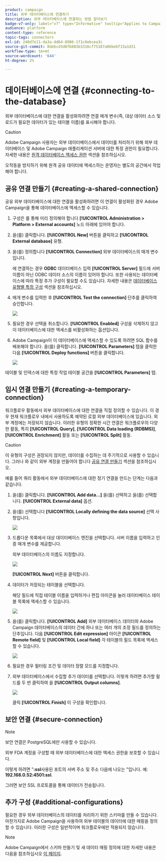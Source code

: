 ```yaml
---
product: campaign
title: 외부 데이터베이스에 연결하기
description: 외부 데이터베이스에 연결하는 방법 알아보기
badge-v7-only: label="v7" type="Informative" tooltip="Applies to Campaign Classic v7 only"
audience: platform
content-type: reference
topic-tags: connectors
exl-id: 240d7e11-da3a-4d64-8986-1f1c8ebcea3c
source-git-commit: 8debcd3d8fb883b3316cf75187a86bebf15a1d31
workflow-type: tm+mt
source-wordcount: '644'
ht-degree: 2%

---
```


# 데이터베이스에 연결 {#connecting-to-the-database}



외부 데이터베이스에 대한 연결을 활성화하려면 연결 매개 변수(즉, 대상 데이터 소스 및 로드가 필요한 데이터가 있는 테이블 이름)를 표시해야 합니다.

>[!CAUTION]
>
>Adobe Campaign 사용자는 외부 데이터베이스에서 데이터를 처리하기 위해 외부 데이터베이스 및 Adobe Campaign 애플리케이션 서버에 대한 특정 권한이 필요합니다. 자세한 내용은 [원격 데이터베이스 액세스 권한](../../installation/using/remote-database-access-rights.md) 섹션을 참조하십시오.
>
>오작동을 방지하기 위해 원격 공유 데이터에 액세스하는 운영자는 별도의 공간에서 작업해야 합니다.

## 공유 연결 만들기 {#creating-a-shared-connection}

공유 외부 데이터베이스에 대한 연결을 활성화하려면 이 연결이 활성화된 경우 Adobe Campaign을 통해 데이터베이스에 액세스할 수 있습니다.

1. 구성은 를 통해 미리 정의해야 합니다 **[!UICONTROL Administration > Platform > External accounts]** 노드 아래에 있어야 합니다.
1. 을(를) 클릭합니다. **[!UICONTROL New]** 버튼을 클릭하고 **[!UICONTROL External database]** 유형.
1. 을(를) 정의합니다 **[!UICONTROL Connection]** 외부 데이터베이스의 매개 변수입니다.

   에 연결하는 경우 **ODBC** 데이터베이스 입력 **[!UICONTROL Server]** 필드에 서버 이름이 아닌 ODBC 데이터 소스의 이름이 있어야 합니다. 또한 사용되는 데이터베이스에 따라 특정 추가 구성이 필요할 수도 있습니다. 자세한 내용은 [데이터베이스 유형별 특정 구성](../../installation/using/configure-fda.md) 섹션을 참조하십시오.

1. 매개 변수를 입력한 후 **[!UICONTROL Test the connection]** 단추를 클릭하여 승인합니다.

   ![](assets/wf-external-account-create.png)

1. 필요한 경우 선택을 취소합니다. **[!UICONTROL Enabled]** 구성을 삭제하지 않고 이 데이터베이스에 대한 액세스를 비활성화하는 옵션입니다.
1. Adobe Campaign이 이 데이터베이스에 액세스할 수 있도록 하려면 SQL 함수를 배포해야 합니다. 을(를) 클릭합니다. **[!UICONTROL Parameters]** 탭을 클릭한 다음 **[!UICONTROL Deploy functions]** 버튼을 클릭합니다.

   ![](assets/wf-external-account-functions.png)

테이블 및 인덱스에 대한 특정 작업 테이블 공간을 **[!UICONTROL Parameters]** 탭.

## 임시 연결 만들기 {#creating-a-temporary-connection}

워크플로우 활동에서 외부 데이터베이스에 대한 연결을 직접 정의할 수 있습니다. 이 경우 현재 워크플로우 내에서 사용하도록 예약된 로컬 외부 데이터베이스에 있습니다. 외부 계정에는 저장되지 않습니다. 이러한 유형의 정확한 시간 연결은 워크플로우의 다양한 활동, 특히 **[!UICONTROL Query]**, **[!UICONTROL Data loading (RDBMS)]**, **[!UICONTROL Enrichment]** 활동 또는 **[!UICONTROL Split]** 활동.

>[!CAUTION]
>
>이 유형의 구성은 권장되지 않지만, 데이터를 수집하는 데 주기적으로 사용할 수 있습니다. 그러나 와 같이 외부 계정을 만들어야 합니다 [공유 연결 만들기](#creating-a-shared-connection) 섹션을 참조하십시오.

예를 들어 쿼리 활동에서 외부 데이터베이스에 대한 정기 연결을 만드는 단계는 다음과 같습니다.

1. 을(를) 클릭합니다. **[!UICONTROL Add data...]** 을(를) 선택하고 을(를) 선택합니다. **[!UICONTROL External data]** 옵션.
1. 을(를) 선택합니다 **[!UICONTROL Locally defining the data source]** 선택 사항입니다.

   ![](assets/wf_add_data_local_external_data.png)

1. 드롭다운 목록에서 대상 데이터베이스 엔진을 선택합니다. 서버 이름을 입력하고 인증 매개 변수를 제공합니다.

   외부 데이터베이스의 이름도 지정합니다.

   ![](assets/wf_add_data_local_external_data_param.png)

   **[!UICONTROL Next]** 버튼을 클릭합니다.

1. 데이터가 저장되는 테이블을 선택합니다.

   해당 필드에 직접 테이블 이름을 입력하거나 편집 아이콘을 눌러 데이터베이스 테이블 목록에 액세스할 수 있습니다.

   ![](assets/wf_add_data_local_external_data_select_table.png)

1. 을(를) 클릭합니다. **[!UICONTROL Add]** 외부 데이터베이스 데이터와 Adobe Campaign 데이터베이스의 데이터 간에 하나 또는 여러 개의 조정 필드를 정의하는 단추입니다. 다음 **[!UICONTROL Edit expression]** 아이콘 **[!UICONTROL Remote field]** 및 **[!UICONTROL Local field]** 각 테이블의 필드 목록에 액세스할 수 있습니다.

   ![](assets/wf_add_data_local_external_data_join.png)

1. 필요한 경우 필터링 조건 및 데이터 정렬 모드를 지정합니다.
1. 외부 데이터베이스에서 수집할 추가 데이터를 선택합니다. 이렇게 하려면 추가할 필드를 두 번 클릭하여 을 **[!UICONTROL Output columns]**.

   ![](assets/wf_add_data_local_external_data_select.png)

   클릭 **[!UICONTROL Finish]** 이 구성을 확인합니다.

## 보안 연결 {#secure-connection}

>[!NOTE]
>
>보안 연결은 PostgreSQL에만 사용할 수 있습니다.

외부 FDA 계정을 구성할 때 외부 데이터베이스에 대한 액세스 권한을 보호할 수 있습니다.

이렇게 하려면 &quot;**:ssl**&#x200B;사용된 포트의 서버 주소 및 주소 다음에 나오는 &quot;입니다. 예: **192.168.0.52:4501:ssl**.

그러면 보안 SSL 프로토콜을 통해 데이터가 전송됩니다.

## 추가 구성 {#additional-configurations}

필요한 경우 외부 데이터베이스의 데이터를 처리하기 위한 스키마를 만들 수 있습니다. 마찬가지로 Adobe Campaign을 사용하여 외부 테이블의 데이터에 대한 매핑을 정의할 수 있습니다. 이러한 구성은 일반적이며 워크플로우에만 적용되지 않습니다.

>[!NOTE]
>
>Adobe Campaign에서 스키마 만들기 및 새 데이터 매핑 정의에 대한 자세한 내용은 다음을 참조하십시오 [이 페이지](../../configuration/using/about-schema-edition.md).
